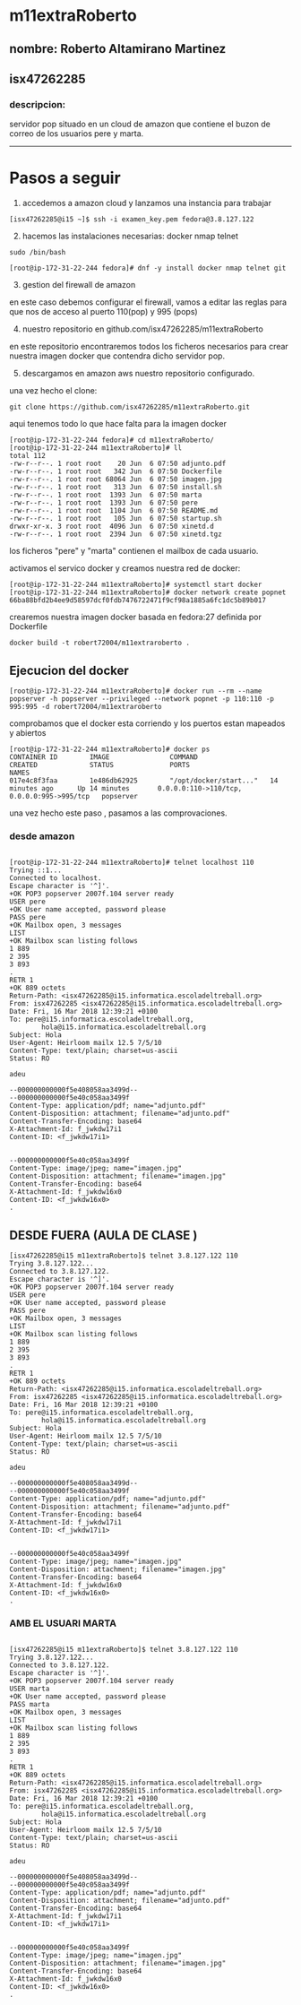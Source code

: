 # m11extraRoberto
## nombre: Roberto Altamirano Martinez
## isx47262285
### descripcion:

servidor pop situado en un cloud de amazon que contiene
el buzon de correo de los usuarios pere y marta.

------------------------------------------------------------------------

# Pasos a seguir

1. accedemos a amazon cloud y lanzamos una instancia para trabajar

```
[isx47262285@i15 ~]$ ssh -i examen_key.pem fedora@3.8.127.122
```

2. hacemos las instalaciones necesarias: docker nmap telnet 

```
sudo /bin/bash 

[root@ip-172-31-22-244 fedora]# dnf -y install docker nmap telnet git
```

3. gestion del firewall de amazon 

en este caso debemos configurar el firewall, vamos a editar las reglas 
para que nos de acceso al puerto 110(pop) y 995 (pops)


4. nuestro repositorio en github.com/isx47262285/m11extraRoberto

en este repositorio encontraremos todos los ficheros necesarios para 
crear nuestra imagen docker que contendra dicho servidor pop.

5. descargamos en amazon aws nuestro repositorio configurado. 

una vez hecho el clone:

```
git clone https://github.com/isx47262285/m11extraRoberto.git
```
aqui tenemos todo lo que hace falta para la imagen docker 

```
[root@ip-172-31-22-244 fedora]# cd m11extraRoberto/
[root@ip-172-31-22-244 m11extraRoberto]# ll
total 112
-rw-r--r--. 1 root root    20 Jun  6 07:50 adjunto.pdf
-rw-r--r--. 1 root root   342 Jun  6 07:50 Dockerfile
-rw-r--r--. 1 root root 68064 Jun  6 07:50 imagen.jpg
-rw-r--r--. 1 root root   313 Jun  6 07:50 install.sh
-rw-r--r--. 1 root root  1393 Jun  6 07:50 marta
-rw-r--r--. 1 root root  1393 Jun  6 07:50 pere
-rw-r--r--. 1 root root  1104 Jun  6 07:50 README.md
-rw-r--r--. 1 root root   105 Jun  6 07:50 startup.sh
drwxr-xr-x. 3 root root  4096 Jun  6 07:50 xinetd.d
-rw-r--r--. 1 root root  2394 Jun  6 07:50 xinetd.tgz

```

los ficheros "pere" y "marta" contienen el mailbox de cada usuario.


activamos el servico docker y creamos nuestra red de docker:

```
[root@ip-172-31-22-244 m11extraRoberto]# systemctl start docker
[root@ip-172-31-22-244 m11extraRoberto]# docker network create popnet
66ba88bfd2b4ee9d58597dcf0fdb7476722471f9cf98a1885a6fc1dc5b89b017
```

crearemos nuestra imagen docker basada en fedora:27 definida por Dockerfile

```
docker build -t robert72004/m11extraroberto .
```

## Ejecucion del docker
```
[root@ip-172-31-22-244 m11extraRoberto]# docker run --rm --name popserver -h popserver --privileged --network popnet -p 110:110 -p 995:995 -d robert72004/m11extraroberto
```

comprobamos que el docker esta corriendo y los puertos estan mapeados y abiertos

```
[root@ip-172-31-22-244 m11extraRoberto]# docker ps
CONTAINER ID        IMAGE               COMMAND                  CREATED             STATUS              PORTS                                        NAMES
017e4c8f3faa        1e486db62925        "/opt/docker/start..."   14 minutes ago      Up 14 minutes       0.0.0.0:110->110/tcp, 0.0.0.0:995->995/tcp   popserver
```

una vez hecho este paso , pasamos a las comprovaciones.

### desde amazon 

```

[root@ip-172-31-22-244 m11extraRoberto]# telnet localhost 110
Trying ::1...
Connected to localhost.
Escape character is '^]'.
+OK POP3 popserver 2007f.104 server ready
USER pere
+OK User name accepted, password please
PASS pere
+OK Mailbox open, 3 messages
LIST
+OK Mailbox scan listing follows
1 889
2 395
3 893
.
RETR 1
+OK 889 octets
Return-Path: <isx47262285@i15.informatica.escoladeltreball.org>
From: isx47262285 <isx47262285@i15.informatica.escoladeltreball.org>
Date: Fri, 16 Mar 2018 12:39:21 +0100
To: pere@i15.informatica.escoladeltreball.org,
        hola@i15.informatica.escoladeltreball.org
Subject: Hola
User-Agent: Heirloom mailx 12.5 7/5/10
Content-Type: text/plain; charset=us-ascii
Status: RO

adeu

--000000000000f5e408058aa3499d--
--000000000000f5e40c058aa3499f
Content-Type: application/pdf; name="adjunto.pdf"
Content-Disposition: attachment; filename="adjunto.pdf"
Content-Transfer-Encoding: base64
X-Attachment-Id: f_jwkdw17i1
Content-ID: <f_jwkdw17i1>


--000000000000f5e40c058aa3499f
Content-Type: image/jpeg; name="imagen.jpg"
Content-Disposition: attachment; filename="imagen.jpg"
Content-Transfer-Encoding: base64
X-Attachment-Id: f_jwkdw16x0
Content-ID: <f_jwkdw16x0>
.
```

## DESDE FUERA (AULA DE CLASE )

```
[isx47262285@i15 m11extraRoberto]$ telnet 3.8.127.122 110
Trying 3.8.127.122...
Connected to 3.8.127.122.
Escape character is '^]'.
+OK POP3 popserver 2007f.104 server ready
USER pere
+OK User name accepted, password please
PASS pere
+OK Mailbox open, 3 messages
LIST
+OK Mailbox scan listing follows
1 889
2 395
3 893
.
RETR 1
+OK 889 octets
Return-Path: <isx47262285@i15.informatica.escoladeltreball.org>
From: isx47262285 <isx47262285@i15.informatica.escoladeltreball.org>
Date: Fri, 16 Mar 2018 12:39:21 +0100
To: pere@i15.informatica.escoladeltreball.org,
        hola@i15.informatica.escoladeltreball.org
Subject: Hola
User-Agent: Heirloom mailx 12.5 7/5/10
Content-Type: text/plain; charset=us-ascii
Status: RO

adeu

--000000000000f5e408058aa3499d--
--000000000000f5e40c058aa3499f
Content-Type: application/pdf; name="adjunto.pdf"
Content-Disposition: attachment; filename="adjunto.pdf"
Content-Transfer-Encoding: base64
X-Attachment-Id: f_jwkdw17i1
Content-ID: <f_jwkdw17i1>


--000000000000f5e40c058aa3499f
Content-Type: image/jpeg; name="imagen.jpg"
Content-Disposition: attachment; filename="imagen.jpg"
Content-Transfer-Encoding: base64
X-Attachment-Id: f_jwkdw16x0
Content-ID: <f_jwkdw16x0>
.

```

### AMB EL USUARI MARTA

```

[isx47262285@i15 m11extraRoberto]$ telnet 3.8.127.122 110
Trying 3.8.127.122...
Connected to 3.8.127.122.
Escape character is '^]'.
+OK POP3 popserver 2007f.104 server ready
USER marta
+OK User name accepted, password please
PASS marta
+OK Mailbox open, 3 messages
LIST 
+OK Mailbox scan listing follows
1 889
2 395
3 893
.
RETR 1
+OK 889 octets
Return-Path: <isx47262285@i15.informatica.escoladeltreball.org>
From: isx47262285 <isx47262285@i15.informatica.escoladeltreball.org>
Date: Fri, 16 Mar 2018 12:39:21 +0100
To: pere@i15.informatica.escoladeltreball.org,
        hola@i15.informatica.escoladeltreball.org
Subject: Hola
User-Agent: Heirloom mailx 12.5 7/5/10
Content-Type: text/plain; charset=us-ascii
Status: RO

adeu

--000000000000f5e408058aa3499d--
--000000000000f5e40c058aa3499f
Content-Type: application/pdf; name="adjunto.pdf"
Content-Disposition: attachment; filename="adjunto.pdf"
Content-Transfer-Encoding: base64
X-Attachment-Id: f_jwkdw17i1
Content-ID: <f_jwkdw17i1>


--000000000000f5e40c058aa3499f
Content-Type: image/jpeg; name="imagen.jpg"
Content-Disposition: attachment; filename="imagen.jpg"
Content-Transfer-Encoding: base64
X-Attachment-Id: f_jwkdw16x0
Content-ID: <f_jwkdw16x0>
.
    




